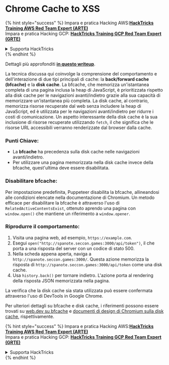 # Chrome Cache to XSS

{% hint style="success" %}
Impara e pratica Hacking AWS:<img src="/.gitbook/assets/arte.png" alt="" data-size="line">[**HackTricks Training AWS Red Team Expert (ARTE)**](https://training.hacktricks.xyz/courses/arte)<img src="/.gitbook/assets/arte.png" alt="" data-size="line">\
Impara e pratica Hacking GCP: <img src="/.gitbook/assets/grte.png" alt="" data-size="line">[**HackTricks Training GCP Red Team Expert (GRTE)**<img src="/.gitbook/assets/grte.png" alt="" data-size="line">](https://training.hacktricks.xyz/courses/grte)

<details>

<summary>Supporta HackTricks</summary>

* Controlla i [**piani di abbonamento**](https://github.com/sponsors/carlospolop)!
* **Unisciti al** 💬 [**gruppo Discord**](https://discord.gg/hRep4RUj7f) o al [**gruppo telegram**](https://t.me/peass) o **seguici** su **Twitter** 🐦 [**@hacktricks\_live**](https://twitter.com/hacktricks\_live)**.**
* **Condividi trucchi di hacking inviando PR ai** [**HackTricks**](https://github.com/carlospolop/hacktricks) e [**HackTricks Cloud**](https://github.com/carlospolop/hacktricks-cloud) repos di github.

</details>
{% endhint %}

Dettagli più approfonditi [**in questo writeup**](https://blog.arkark.dev/2022/11/18/seccon-en/#web-spanote).

La tecnica discussa qui coinvolge la comprensione del comportamento e dell'interazione di due tipi principali di cache: la **back/forward cache (bfcache)** e la **disk cache**. La bfcache, che memorizza un'istantanea completa di una pagina inclusa la heap di JavaScript, è prioritizzata rispetto alla disk cache per le navigazioni avanti/indietro grazie alla sua capacità di memorizzare un'istantanea più completa. La disk cache, al contrario, memorizza risorse recuperate dal web senza includere la heap di JavaScript, ed è utilizzata per le navigazioni avanti/indietro per ridurre i costi di comunicazione. Un aspetto interessante della disk cache è la sua inclusione di risorse recuperate utilizzando `fetch`, il che significa che le risorse URL accessibili verranno renderizzate dal browser dalla cache.

### Punti Chiave:

- La **bfcache** ha precedenza sulla disk cache nelle navigazioni avanti/indietro.
- Per utilizzare una pagina memorizzata nella disk cache invece della bfcache, quest'ultima deve essere disabilitata.

### Disabilitare bfcache:

Per impostazione predefinita, Puppeteer disabilita la bfcache, allineandosi alle condizioni elencate nella documentazione di Chromium. Un metodo efficace per disabilitare la bfcache è attraverso l'uso di `RelatedActiveContentsExist`, ottenuto aprendo una pagina con `window.open()` che mantiene un riferimento a `window.opener`.

### Riprodurre il comportamento:

1. Visita una pagina web, ad esempio, `https://example.com`.
2. Esegui `open("http://spanote.seccon.games:3000/api/token")`, il che porta a una risposta del server con un codice di stato 500.
3. Nella scheda appena aperta, naviga a `http://spanote.seccon.games:3000/`. Questa azione memorizza la risposta di `http://spanote.seccon.games:3000/api/token` come una disk cache.
4. Usa `history.back()` per tornare indietro. L'azione porta al rendering della risposta JSON memorizzata nella pagina.

La verifica che la disk cache sia stata utilizzata può essere confermata attraverso l'uso di DevTools in Google Chrome.

Per ulteriori dettagli su bfcache e disk cache, i riferimenti possono essere trovati su [web.dev su bfcache](https://web.dev/i18n/en/bfcache/) e [documenti di design di Chromium sulla disk cache](https://www.chromium.org/developers/design-documents/network-stack/disk-cache/), rispettivamente.


{% hint style="success" %}
Impara e pratica Hacking AWS:<img src="/.gitbook/assets/arte.png" alt="" data-size="line">[**HackTricks Training AWS Red Team Expert (ARTE)**](https://training.hacktricks.xyz/courses/arte)<img src="/.gitbook/assets/arte.png" alt="" data-size="line">\
Impara e pratica Hacking GCP: <img src="/.gitbook/assets/grte.png" alt="" data-size="line">[**HackTricks Training GCP Red Team Expert (GRTE)**<img src="/.gitbook/assets/grte.png" alt="" data-size="line">](https://training.hacktricks.xyz/courses/grte)

<details>

<summary>Supporta HackTricks</summary>

* Controlla i [**piani di abbonamento**](https://github.com/sponsors/carlospolop)!
* **Unisciti al** 💬 [**gruppo Discord**](https://discord.gg/hRep4RUj7f) o al [**gruppo telegram**](https://t.me/peass) o **seguici** su **Twitter** 🐦 [**@hacktricks\_live**](https://twitter.com/hacktricks\_live)**.**
* **Condividi trucchi di hacking inviando PR ai** [**HackTricks**](https://github.com/carlospolop/hacktricks) e [**HackTricks Cloud**](https://github.com/carlospolop/hacktricks-cloud) repos di github.

</details>
{% endhint %}
